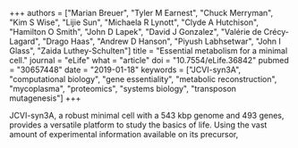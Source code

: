 +++
authors = ["Marian Breuer", "Tyler M Earnest", "Chuck Merryman", "Kim S Wise", "Lijie Sun", "Michaela R Lynott", "Clyde A Hutchison", "Hamilton O Smith", "John D Lapek", "David J Gonzalez", "Valérie de Crécy-Lagard", "Drago Haas", "Andrew D Hanson", "Piyush Labhsetwar", "John I Glass", "Zaida Luthey-Schulten"]
title = "Essential metabolism for a minimal cell."
journal = "eLife"
what = "article"
doi = "10.7554/eLife.36842"
pubmed = "30657448"
date = "2019-01-18"
keywords = ["JCVI-syn3A", "computational biology", "gene essentiality", "metabolic reconstruction", "mycoplasma", "proteomics", "systems biology", "transposon mutagenesis"]
+++

JCVI-syn3A, a robust minimal cell with a 543 kbp genome and 493 genes, provides a versatile platform to study the basics of life. Using the vast amount of experimental information available on its precursor, 